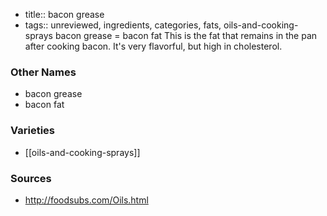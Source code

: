 - title:: bacon grease
- tags:: unreviewed, ingredients, categories, fats, oils-and-cooking-sprays
bacon grease = bacon fat This is the fat that remains in the pan after cooking bacon. It's very flavorful, but high in cholesterol.

### Other Names

* bacon grease
* bacon fat

### Varieties

* [[oils-and-cooking-sprays]]

### Sources
* http://foodsubs.com/Oils.html

